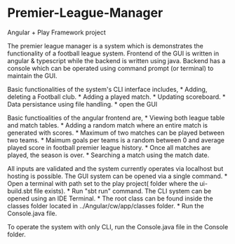 # Premier-League-Manager

Angular + Play Framework project

The premier league manager is a system which is demonstrates the functionality of a football league system.
Frontend of the GUI is written in angular & typescript while the backend is written using java.
Backend has a console which can be operated using command prompt (or terminal) to maintain the GUI.

Basic functionalities of the system's CLI interface includes,
     * Adding, deleting a Football club.
     * Adding a played match.
     * Updating scoreboard.
     * Data persistance using file handling.
     * open the GUI
     
Basic functioalities of the angular frontend are,
     * Viewing both league table and match tables.
     * Adding a random match where an entire match is generated with scores.
          * Maximum of two matches can be played between two teams.
          * Maimum goals per teams is a random between 0 and average played score in football premier league history.
          * Once all matches are played, the season is over.
     * Searching a match using the match date.

All inputs are validated and the system currently operates via localhost but hosting is possible.
The GUI system can be opened via a single command.
     * Open a terminal with path set to the play project( folder where the ui-build.sbt file exists).
     * Run "sbt run" command.
The CLI system can be opened using an IDE Terminal.
      * The root class can be found inside the classes folder located in ../Angular/cw/app/classes folder.
      * Run the Console.java file.

To operate the system with only CLI, run the Console.java file in the Console folder.
          
          
     
  
